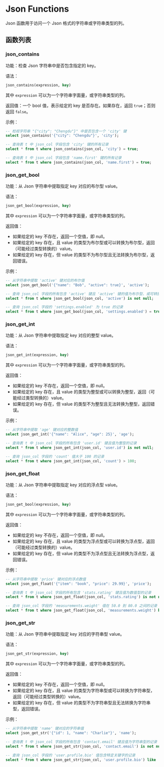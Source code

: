# Json Functions

Json 函数用于访问一个 Json 格式的字符串或字符串类型的列。

## 函数列表

### json_contains

功能：检查 Json 字符串中是否包含指定的 key。

语法：

``` sql
json_contains(expression, key)
```

其中 `expression` 可以为一个字符串字面量，或字符串类型的列。

返回值：一个 bool 值，表示给定的 key 是否存在。如果存在，返回 `true`；否则返回 `false`。

示例：

``` sql
-- 检视字符串 "{"city": "Chengdu"}" 中是否包含一个 'city' 键
select json_contains('{"city": "Chengdu"}', 'city');

-- 查询表 t 中 json_col 字段包含 'city' 键的所有记录
select * from t where json_contains(json_col, 'city') = true;

-- 查询表 t 中 json_col 字段包含 'name.first' 键的所有记录
select * from t where json_contains(json_col, 'name.first') = true;
```

### json_get_bool

功能：从 Json 字符串中提取指定 key 对应的布尔型 value。

语法：

``` sql
json_get_bool(expression, key)
```

其中 `expression` 可以为一个字符串字面量，或字符串类型的列。

返回值：

- 如果给定的 key 不存在，返回一个空值，即 null。
- 如果给定的 key 存在，且 value 的类型为布尔型或可以转换为布尔型，返回（可能经过类型转换的）value。
- 如果给定的 key 存在，但 value 的类型不为布尔型且无法转换为布尔型，返回错误。

示例：

``` sql
-- 从字符串中提取 'active' 键对应的布尔值
select json_get_bool('{"name": "Bob", "active": true}', 'active');

-- 查询 json_col 字段的所有包含 'active' 键且 'active' 键的值为布尔型、或可转换为布尔型的记录
select * from t where json_get_bool(json_col, 'active') is not null;

-- 查询 json_col 字段的 'settings.enabled' 为 true 的记录
select * from t where json_get_bool(json_col, 'settings.enabled') = true;
```

### json_get_int

功能：从 Json 字符串中提取指定 key 对应的整型 value。

语法：

``` sql
json_get_int(expression, key)
```

其中 `expression` 可以为一个字符串字面量，或字符串类型的列。

返回值：

- 如果给定的 key 不存在，返回一个空值，即 null。
- 如果给定的 key 存在，且 value 的类型为整型或可以转换为整型，返回（可能经过类型转换的）value。
- 如果给定的 key 存在，但 value 的类型不为整型且无法转换为整型，返回错误。

示例：

``` sql
-- 从字符串中提取 'age' 键对应的整数值
select json_get_int('{"name": "Alice", "age": 25}', 'age');

-- 查询表 t 中 json_col 字段的所有包含 'user.id' 键且值为整型的记录
select * from t where json_get_int(json_col, 'user.id') is not null;

-- 查询 json_col 字段的 'count' 值大于 100 的记录
select * from t where json_get_int(json_col, 'count') > 100;
```

### json_get_float

功能：从 Json 字符串中提取指定 key 对应的浮点型 value。

语法：

``` sql
json_get_bool(expression, key)
```

其中 `expression` 可以为一个字符串字面量，或字符串类型的列。

返回值：

- 如果给定的 key 不存在，返回一个空值，即 null。
- 如果给定的 key 存在，且 value 的类型为浮点型或可以转换为浮点型，返回（可能经过类型转换的）value。
- 如果给定的 key 存在，但 value 的类型不为浮点型且无法转换为浮点型，返回错误。

示例：

``` sql
-- 从字符串中提取 'price' 键对应的浮点数值
select json_get_float('{"item": "book", "price": 29.99}', 'price');

-- 查询表 t 中 json_col 字段的所有包含 'stats.rating' 键且值为数值型的记录
select * from t where json_get_float(json_col, 'stats.rating') is not null;

-- 查询 json_col 字段的 'measurements.weight' 值在 50.0 到 80.0 之间的记录
select * from t where json_get_float(json_col, 'measurements.weight') between 50.0 and 80.0;
```

### json_get_str

功能：从 Json 字符串中提取指定 key 对应的字符串型 value。

语法：

``` sql
json_get_str(expression, key)
```

其中 `expression` 可以为一个字符串字面量，或字符串类型的列。

返回值：

- 如果给定的 key 不存在，返回一个空值，即 null。
- 如果给定的 key 存在，且 value 的类型为字符串型或可以转换为字符串型，返回（可能经过类型转换的）value。
- 如果给定的 key 存在，但 value 的类型不为字符串型且无法转换为字符串型，返回错误。

示例：

``` sql
-- 从字符串中提取 'name' 键对应的字符串值
select json_get_str('{"id": 1, "name": "Charlie"}', 'name');

-- 查询表 t 中 json_col 字段的所有包含 'contact.email' 键且值为字符串型的记录
select * from t where json_get_str(json_col, 'contact.email') is not null;

-- 查询 json_col 字段的 'user.profile.bio' 值包含特定关键字的记录
select * from t where json_get_str(json_col, 'user.profile.bio') like '%developer%';
```
